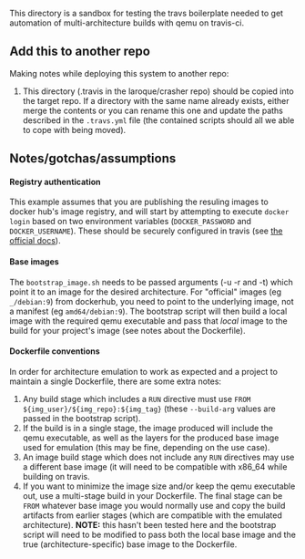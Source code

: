 This directory is a sandbox for testing the travs boilerplate needed to get automation of multi-architecture builds with qemu on travis-ci.

## Add this to another repo
Making notes while deploying this system to another repo:

1. This directory (.travis in the laroque/crasher repo) should be copied into the target repo.
   If a directory with the same name already exists, either merge the contents or you can rename this one and update the paths described in the `.travs.yml` file (the contained scripts should all we able to cope with being moved).

## Notes/gotchas/assumptions

#### Registry authentication

This example assumes that you are publishing the resuling images to docker hub's image registry, and will start by attempting to
execute `docker login` based on two environment variables (`DOCKER_PASSWORD` and `DOCKER_USERNAME`).
These should be securely configured in travis (see [the official docs](https://docs.travis-ci.com/user/environment-variables/#defining-variables-in-repository-settings)).

#### Base images

The `bootstrap_image.sh` needs to be passed arguments (-u -r and -t) which point it to an image for the desired architecture.
For "official" images (eg `_/debian:9`) from dockerhub, you need to point to the underlying image, not a manifest (eg `amd64/debian:9`).
The bootstrap script will then build a local image with the required qemu executable and pass that *local* image to the build for your project's image (see notes about the Dockerfile).

#### Dockerfile conventions

In order for architecture emulation to work as expected and a project to maintain a single Dockerfile, there are some extra notes:

1. Any build stage which includes a `RUN` directive must use `FROM ${img_user}/${img_repo}:${img_tag}` (these `--build-arg` values are passed in the bootstrap script).
2. If the build is in a single stage, the image produced will include the qemu executable, as well as the layers for the produced base image used for emulation (this may be fine, depending on the use case).
3. An image build stage which does not include any `RUN` directives may use a different base image (it will need to be compatible with x86_64 while building on travis.
4. If you want to minimize the image size and/or keep the qemu executable out, use a multi-stage build in your Dockerfile. The final stage can be `FROM` whatever base image you would normally use and copy the build artifacts from earlier stages (which are compatible with the emulated architecture). **NOTE:** this hasn't been tested here and the bootstrap script will need to be modified to pass both the local base image and the true (architecture-specific) base image to the Dockerfile.
